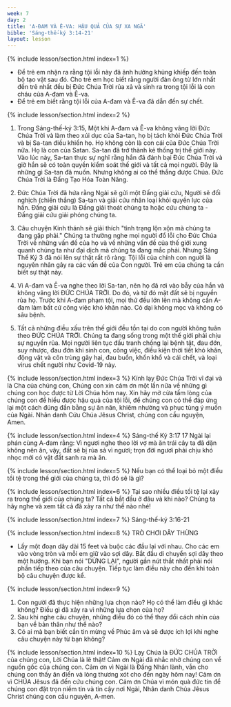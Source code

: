 ```yaml
---
week: 7
day: 2
title: 'A-ĐAM VÀ Ê-VA: HẬU QUẢ CỦA SỰ XA NGÃ'
bible: 'Sáng-thế-ký 3:14-21'
layout: lesson
---
```



{% include lesson/section.html index=1 %}
- Để trẻ em nhận ra rằng tội lỗi này đã ảnh hưởng khủng khiếp đến toàn bộ tạo vật sau đó. Cho trẻ em học biết rằng người đàn ông từ lớn nhất đến trẻ nhất đều bị Đức Chúa Trời rủa xả và sinh ra trong tội lỗi là con cháu của A-đam và Ê-va.
- Để trẻ em biết rằng tội lỗi của A-đam và Ê-va đã dẫn đến sự chết.


{% include lesson/section.html index=2 %}
1. Trong Sáng-thế-ký 3:15, Một khi A-đam và Ê-va không vâng lời Đức Chúa Trời và làm theo xúi dục của Sa-tan, họ bị tách khỏi Đức Chúa Trời và bị Sa-tan điều khiển họ. Họ không còn là con cái của Đức Chúa Trời nữa. Họ là con của Satan. Sa-tan đã trở thành kẻ thống trị thế giới này. Vào lúc này, Sa-tan thực sự nghĩ rằng hắn đã đánh bại Đức Chúa Trời và giờ hắn sẽ có toàn quyền kiểm soát thế giới và tất cả mọi người. Đây là những gì Sa-tan đã muốn. Nhưng không ai có thể thắng được Chúa. Đức Chúa Trời là Đấng Tạo Hóa Toàn Năng.

2. Đức Chúa Trời đã hứa rằng Ngài sẽ gửi một Đấng giải cứu, Người sẽ đối nghịch (chiến thắng) Sa-tan và giải cứu nhân loại khỏi quyền lực của hắn. Đấng giải cứu là Đấng giải thoát chúng ta hoặc cứu chúng ta - Đấng giải cứu  giải phóng chúng ta.

3. Câu chuyện Kinh thánh sẽ giải thích "tình trạng lộn xộn mà chúng ta đang gặp phải." Chúng ta thường nghe mọi người đổ lỗi cho Đức Chúa Trời về những vấn đề của họ và về những vấn đề của thế giới xung quanh chúng ta như đại dịch mà chúng ta đang mắc phải. Nhưng Sáng Thế Ký 3 đã nói lên sự thật rất rõ ràng: Tội lỗi của chính con người là nguyên nhân gây ra các vấn đề của Con người. Trẻ em của chúng ta cần biết sự thật này.

4. Vì A-đam và Ê-va nghe theo lời Sa-tan, nên họ đã rơi vào bẫy của hắn và không vâng lời ĐỨC CHÚA TRỜI. Do đó, và từ đó mặt đất sẽ bị nguyền rủa họ. Trước khi A-đam phạm tội, mọi thứ đều lớn lên mà không cần A-đam làm bất cứ công việc khó khăn nào. Cỏ dại không mọc và không có sâu bệnh.

5. Tất cả những điều xấu trên thế giới đều tồn tại do con người không tuân theo ĐỨC CHÚA TRỜI. Chúng ta đang sống trong một thế giới phải chịu sự nguyền rủa. Mọi người liên tục đấu tranh chống lại bệnh tật, đau đớn, suy nhược, đau đớn khi sinh con, công việc, điều kiện thời tiết khó khăn, động vật và côn trùng gây hại, đau buồn, khốn khổ và cái chết, và loại virus chết người như Covid-19 này.


{% include lesson/section.html index=3 %}
Kính lạy Đức Chúa Trời vĩ đại và là Cha của chúng con, Chúng con xin cảm ơn một lần nữa về những gì chúng con học được từ Lời Chúa hôm nay. Xin hãy mở cửa tấm lòng của chúng con để hiểu được hậu quả của tội lỗi, để chúng con có thể đáp ứng lại một cách đúng đắn bằng sự ăn năn, khiêm nhường và phục tùng ý muốn của Ngài. Nhân danh Cứu Chúa Jêsus Christ, chúng con cầu nguyện, Amen.



{% include lesson/section.html index=4 %}
Sáng-thế Ký 3:17
17 Ngài lại phán cùng A-đam rằng: Vì ngươi nghe theo lời vợ mà ăn trái cây ta đã dặn không nên ăn, vậy, đất sẽ bị rủa sả vì ngươi; trọn đời ngươi phải chịu khó nhọc mới có vật đất sanh ra mà ăn.


{% include lesson/section.html index=5 %}
Nếu bạn có thể loại bỏ một điều tồi tệ trong thế giới của chúng ta, thì đó sẽ là gì?


{% include lesson/section.html index=6 %}
Tại sao nhiều điều tồi tệ lại xảy ra trong thế giới của chúng ta?
Tất cả bắt đầu ở đâu và khi nào? Chúng ta hãy nghe và xem tất cả đã xảy ra như thế nào nhé!


{% include lesson/section.html index=7 %}
Sáng-thế-ký 3:16-21


{% include lesson/section.html index=8 %}
TRÒ CHƠI DÂY THỪNG
- Lấy một đoạn dây dài 15 feet và buộc các đầu lại với nhau. Cho các em vào vòng tròn và mỗi em giữ vào sợi dây. Bắt đầu di chuyển sợi dây theo một hướng. Khi bạn nói "DỪNG LẠI", người gần nút thắt nhất phải nói phần tiếp theo của câu chuyện. Tiếp tục làm điều này cho đến khi toàn bộ câu chuyện được kể.


{% include lesson/section.html index=9 %}
1. Con người đã thực hiện những lựa chọn nào? Họ có thể làm điều gì khác không? Điều gì đã xảy ra vì những lựa chọn của họ?
2. Sau khi nghe câu chuyện, những điều đó có thể thay đổi cách nhìn của bạn về bản thân như thế nào?
3. Có ai mà bạn biết cần tin mừng về Phúc âm và sẽ được ích lợi khi nghe câu chuyện này từ bạn không?


{% include lesson/section.html index=10 %}
Lạy Chúa là ĐỨC CHÚA TRỜI của chúng con, Lời Chúa là lẽ thật! Cảm ơn Ngài đã nhắc nhở chúng con về nguồn gốc của chúng con. Cảm ơn vì Ngài là Đấng Nhân lành, vẫn cho chúng con thấy ân điển và lòng thương xót cho đến ngày hôm nay! Cảm ơn vì CHÚA Jêsus đã đến cứu chúng con. Cảm ơn Chúa vì món quà đức tin để chúng con đặt trọn niềm tin và tin cậy nơi Ngài, Nhân danh Chúa Jêsus Christ chúng con cầu nguyện, A-men.
